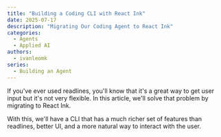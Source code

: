```yaml
---
title: "Building a Coding CLI with React Ink"
date: 2025-07-17
description: "Migrating Our Coding Agent to React Ink"
categories:
  - Agents
  - Applied AI
authors:
  - ivanleomk
series:
  - Building an Agent
---
```


If you've ever used readlines, you'll know that it's a great way to get user input but it's not very flexible. In this article, we'll solve that problem by migrating to React Ink.

With this, we'll have a CLI that has a much richer set of features than readlines, better UI, and a more natural way to interact with the user.
